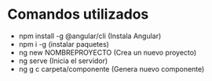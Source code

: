 # Comandos utilizados

- npm install -g @angular/cli (Instala Angular)
- npm i -g (instalar paquetes)
- ng new NOMBREPROYECTO (Crea un nuevo proyecto)
- ng serve (Inicia el servidor)
- ng g c carpeta/componente (Genera nuevo componente)



